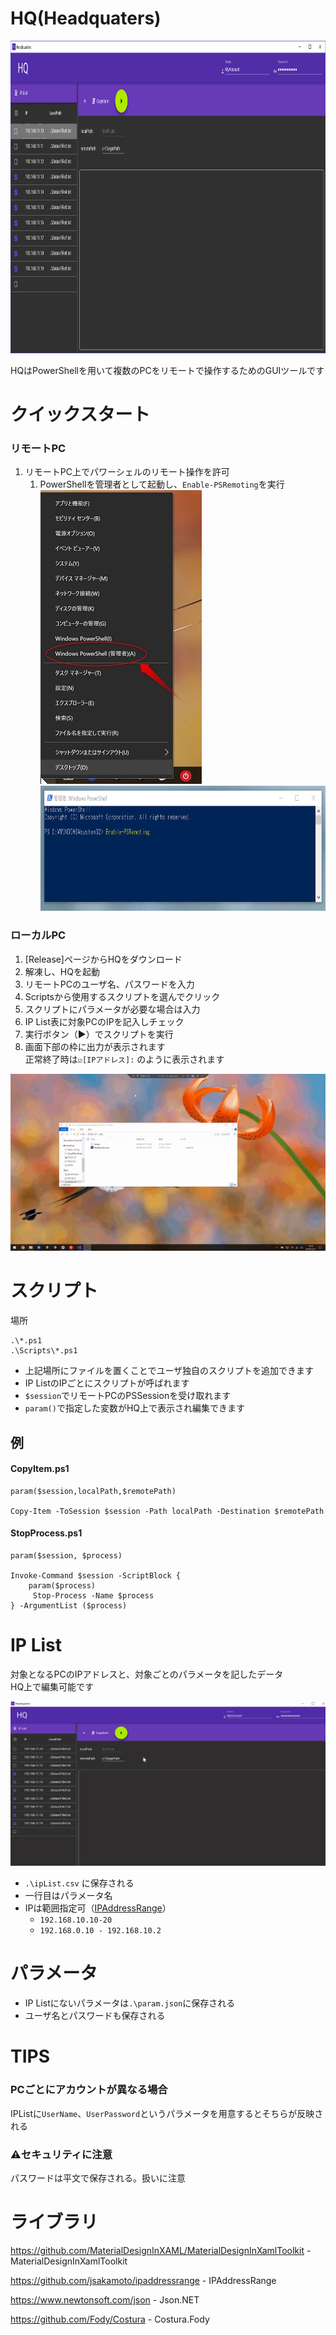 # HQ(Headquaters)

<img src="Documents/top.png" height="500"/> 

HQはPowerShellを用いて複数のPCをリモートで操作するためのGUIツールです  


# クイックスタート
### リモートPC
1. リモートPC上でパワーシェルのリモート操作を許可
   1. PowerShellを管理者として起動し、`Enable-PSRemoting`を実行  
        <img src="Documents/psadmin.jpg" />
        <img src="Documents/enablePSRemoting.png" height="200"/>


### ローカルPC
1. [Release]ページからHQをダウンロード
1. 解凍し、HQを起動
1. リモートPCのユーザ名、パスワードを入力
1. Scriptsから使用するスクリプトを選んでクリック
1. スクリプトにパラメータが必要な場合は入力
1. IP List表に対象PCのIPを記入しチェック
1. 実行ボタン（▶）でスクリプトを実行
1. 画面下部の枠に出力が表示されます  
   正常終了時は`☑[IPアドレス]:` のように表示されます
  
![alt throuth](Documents/throuth.gif)
  
# スクリプト
場所
```
.\*.ps1
.\Scripts\*.ps1
```

 * 上記場所にファイルを置くことでユーザ独自のスクリプトを追加できます
 * IP ListのIPごとにスクリプトが呼ばれます
 * `$session`でリモートPCのPSSessionを受け取れます
 * `param()`で指定した変数がHQ上で表示され編集できます

## 例
#### CopyItem.ps1
 ```
param($session,localPath,$remotePath)

Copy-Item -ToSession $session -Path localPath -Destination $remotePath
```


#### StopProcess.ps1
```
param($session, $process)

Invoke-Command $session -ScriptBlock {
    param($process)
     Stop-Process -Name $process
} -ArgumentList ($process)
```

  
# IP List
対象となるPCのIPアドレスと、対象ごとのパラメータを記したデータ  
HQ上で編集可能です

![alt editIPList](Documents/editIPList.gif)

* `.\ipList.csv` に保存される
* 一行目はパラメータ名
* IPは範囲指定可（[IPAddressRange](https://github.com/jsakamoto/ipaddressrange/)）
  * `192.168.10.10-20`
  * `192.168.0.10 - 192.168.10.2`
  


# パラメータ
* IP Listにないパラメータは`.\param.json`に保存される
* ユーザ名とパスワードも保存される


# TIPS
### PCごとにアカウントが異なる場合
IPListに`UserName`、`UserPassword`というパラメータを用意するとそちらが反映される

### ⚠セキュリティに注意
パスワードは平文で保存される。扱いに注意

# ライブラリ
https://github.com/MaterialDesignInXAML/MaterialDesignInXamlToolkit - MaterialDesignInXamlToolkit

https://github.com/jsakamoto/ipaddressrange - IPAddressRange 

https://www.newtonsoft.com/json - Json<span />.NET

https://github.com/Fody/Costura - Costura.Fody
